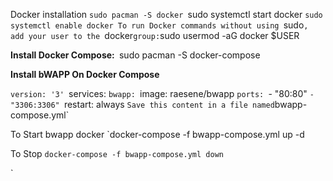 Docker installation 
`sudo pacman -S docker
`sudo systemctl start docker
`sudo systemctl enable docker
To run Docker commands without using `sudo`, add your user to the `docker` group:
`sudo usermod -aG docker $USER

**Install Docker Compose:**`
`sudo pacman -S docker-compose


**Install bWAPP On Docker Compose**

`version: '3'
`services:
  `bwapp:
    `image: raesene/bwapp
    `ports:
      `- "80:80"
      `- "3306:3306"
    `restart: always
`
Save this content in a file named `bwapp-compose.yml`

To Start bwapp docker
`docker-compose -f bwapp-compose.yml up -d

To Stop
`docker-compose -f bwapp-compose.yml down
`

`
